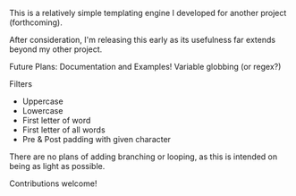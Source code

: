 This is a relatively simple templating engine I developed for another project (forthcoming).

After consideration, I'm releasing this early as its usefulness far extends beyond my other project.

Future Plans:
Documentation and Examples!
Variable globbing (or regex?)

Filters
- Uppercase
- Lowercase
- First letter of word
- First letter of all words
- Pre & Post padding with given character

There are no plans of adding branching or looping, as this is intended on being
as light as possible.

Contributions welcome!
